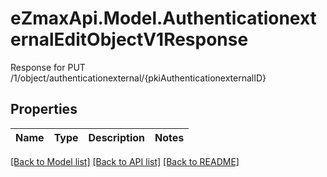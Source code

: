 # eZmaxApi.Model.AuthenticationexternalEditObjectV1Response
Response for PUT /1/object/authenticationexternal/{pkiAuthenticationexternalID}

## Properties

Name | Type | Description | Notes
------------ | ------------- | ------------- | -------------

[[Back to Model list]](../README.md#documentation-for-models) [[Back to API list]](../README.md#documentation-for-api-endpoints) [[Back to README]](../README.md)

